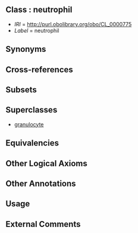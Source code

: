 
## Class : neutrophil

 * *IRI* = http://purl.obolibrary.org/obo/CL_0000775
 * *Label* = neutrophil

## Synonyms


## Cross-references


## Subsets


## Superclasses

 * [granulocyte](../../CL/94/CL_0000094.md)

## Equivalencies


## Other Logical Axioms


## Other Annotations


## Usage


## External Comments

